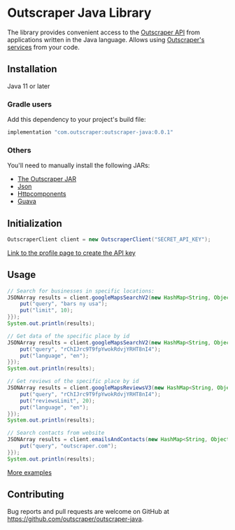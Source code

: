 # Outscraper Java Library

The library provides convenient access to the [Outscraper API](https://app.outscraper.com/api-docs) from applications written in the Java language. Allows using [Outscraper's services](https://outscraper.com/services/) from your code.

## Installation

Java 11 or later

### Gradle users

Add this dependency to your project's build file:
``` sh
implementation "com.outscraper:outscraper-java:0.0.1"
```

### Others

You'll need to manually install the following JARs:

- [The Outscraper JAR](https://search.maven.org/remote_content?g=com.outscraper&a=outscraper-java&v=LATEST)
- [Json](https://repo1.maven.org/maven2/org/json/json/20090211/json-20090211.jar)
- [Httpcomponents](https://repo1.maven.org/maven2/org/apache/httpcomponents/httpclient/4.5.13/httpclient-4.5.13.jar)
- [Guava](https://repo1.maven.org/maven2/com/google/guava/guava/30.1.1-jre/guava-30.1.1-jre.jar)

## Initialization
```java
OutscraperClient client = new OutscraperClient("SECRET_API_KEY");
```
[Link to the profile page to create the API key](https://app.outscraper.com/profile)

## Usage

```java
// Search for businesses in specific locations:
JSONArray results = client.googleMapsSearchV2(new HashMap<String, Object>() {{
    put("query", "bars ny usa");
    put("limit", 10);
}});
System.out.println(results);

// Get data of the specific place by id
JSONArray results = client.googleMapsSearchV2(new HashMap<String, Object>() {{
    put("query", "rChIJrc9T9fpYwokRdvjYRHT8nI4");
    put("language", "en");
}});
System.out.println(results);

// Get reviews of the specific place by id
JSONArray results = client.googleMapsReviewsV3(new HashMap<String, Object>() {{
    put("query", "rChIJrc9T9fpYwokRdvjYRHT8nI4");
    put("reviewsLimit", 20);
    put("language", "en");
}});
System.out.println(results);

// Search contacts from website
JSONArray results = client.emailsAndContacts(new HashMap<String, Object>() {{
    put("query", "outscraper.com");
}});
System.out.println(results);
```

[More examples](https://github.com/outscraper/outscraper-java/tree/master/examples)

## Contributing
Bug reports and pull requests are welcome on GitHub at https://github.com/outscraper/outscraper-java.
